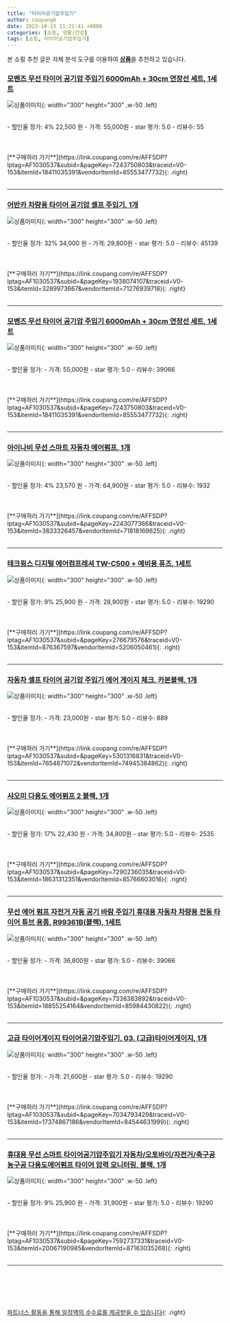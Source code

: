 ```yaml
---
title: "타이어공기압주입기"
author: coupang6
date: 2023-10-15 11:21:41 +0800
categories: [쇼핑, 생활/건강]
tags: [쇼핑, 타이어공기압주입기]
---
```


본 쇼핑 추천 글은 자체 분석 도구를 이용하여 [**상품**](https://link.coupang.com/a/bao1ui)을 추천하고 있습니다.

### [모벤즈 무선 타이어 공기압 주입기 6000mAh + 30cm 연장선 세트, 1세트](https://link.coupang.com/re/AFFSDP?lptag=AF1030537&subid=&pageKey=7243750803&traceid=V0-153&itemId=18411035391&vendorItemId=85553477732)

![상품이미지](https://thumbnail6.coupangcdn.com/thumbnails/remote/230x230ex/image/retail/images/648648992850447-562e94d9-ea6a-4237-9402-3fe1dc966ca4.jpg){: width="300" height="300" .w-50 .left}


<br>
- 할인율 정가: 4%  22,500   원
- 가격: 55,000원
- star 평가: 5.0
- 리뷰수: 55
<br>
<br>
<br>
<br>
[**구매하러 가기**](https://link.coupang.com/re/AFFSDP?lptag=AF1030537&subid=&pageKey=7243750803&traceid=V0-153&itemId=18411035391&vendorItemId=85553477732){: .right}
<br>
<br>

---

### [어반카 차량용 타이어 공기압 셀프 주입기, 1개](https://link.coupang.com/re/AFFSDP?lptag=AF1030537&subid=&pageKey=1938074107&traceid=V0-153&itemId=3289973667&vendorItemId=71276939718)

![상품이미지](https://thumbnail9.coupangcdn.com/thumbnails/remote/230x230ex/image/retail/images/2954183863030672-a70af262-c8ae-4488-afee-5859a5029be3.jpg){: width="300" height="300" .w-50 .left}


<br>
- 할인율 정가: 32%  34,000   원
- 가격: 29,800원
- star 평가: 5.0
- 리뷰수: 45139
<br>
<br>
<br>
<br>
[**구매하러 가기**](https://link.coupang.com/re/AFFSDP?lptag=AF1030537&subid=&pageKey=1938074107&traceid=V0-153&itemId=3289973667&vendorItemId=71276939718){: .right}
<br>
<br>

---

### [모벤즈 무선 타이어 공기압 주입기 6000mAh + 30cm 연장선 세트, 1세트](https://link.coupang.com/re/AFFSDP?lptag=AF1030537&subid=&pageKey=7243750803&traceid=V0-153&itemId=18411035391&vendorItemId=85553477732)

![상품이미지](https://thumbnail6.coupangcdn.com/thumbnails/remote/230x230ex/image/retail/images/648648992850447-562e94d9-ea6a-4237-9402-3fe1dc966ca4.jpg){: width="300" height="300" .w-50 .left}


<br>
- 할인율 정가: 
- 가격: 55,000원
- star 평가: 5.0
- 리뷰수: 39066
<br>
<br>
<br>
<br>
[**구매하러 가기**](https://link.coupang.com/re/AFFSDP?lptag=AF1030537&subid=&pageKey=7243750803&traceid=V0-153&itemId=18411035391&vendorItemId=85553477732){: .right}
<br>
<br>

---

### [아이나비 무선 스마트 자동차 에어펌프, 1개](https://link.coupang.com/re/AFFSDP?lptag=AF1030537&subid=&pageKey=2243077366&traceid=V0-153&itemId=3833326457&vendorItemId=71818169625)

![상품이미지](https://thumbnail10.coupangcdn.com/thumbnails/remote/230x230ex/image/retail/images/2981553652171978-b457ad04-98d9-4bd4-896d-891b5106bf1d.jpg){: width="300" height="300" .w-50 .left}


<br>
- 할인율 정가: 4%  23,570   원
- 가격: 64,900원
- star 평가: 5.0
- 리뷰수: 1932
<br>
<br>
<br>
<br>
[**구매하러 가기**](https://link.coupang.com/re/AFFSDP?lptag=AF1030537&subid=&pageKey=2243077366&traceid=V0-153&itemId=3833326457&vendorItemId=71818169625){: .right}
<br>
<br>

---

### [테크윙스 디지털 에어컴프레셔 TW-C500 + 예비용 퓨즈, 1세트](https://link.coupang.com/re/AFFSDP?lptag=AF1030537&subid=&pageKey=276679576&traceid=V0-153&itemId=876367597&vendorItemId=5206050461)

![상품이미지](https://thumbnail7.coupangcdn.com/thumbnails/remote/230x230ex/image/retail/images/895727097216828-cc73824e-0889-4e0e-9979-d0a124af19b8.jpg){: width="300" height="300" .w-50 .left}


<br>
- 할인율 정가: 9%  25,900   원
- 가격: 28,900원
- star 평가: 5.0
- 리뷰수: 19290
<br>
<br>
<br>
<br>
[**구매하러 가기**](https://link.coupang.com/re/AFFSDP?lptag=AF1030537&subid=&pageKey=276679576&traceid=V0-153&itemId=876367597&vendorItemId=5206050461){: .right}
<br>
<br>

---

### [자동차 셀프 타이어 공기압 주입기 에어 게이지 체크, 카본블랙, 1개](https://link.coupang.com/re/AFFSDP?lptag=AF1030537&subid=&pageKey=5301316831&traceid=V0-153&itemId=7654871072&vendorItemId=74945384862)

![상품이미지](https://thumbnail9.coupangcdn.com/thumbnails/remote/230x230ex/image/vendor_inventory/d5d4/16b3baaa4782101d72d6320d8b2de5ad13c999db07d6009fa0e1a05d6eb7.jpg){: width="300" height="300" .w-50 .left}


<br>
- 할인율 정가: 
- 가격: 23,000원
- star 평가: 5.0
- 리뷰수: 889
<br>
<br>
<br>
<br>
[**구매하러 가기**](https://link.coupang.com/re/AFFSDP?lptag=AF1030537&subid=&pageKey=5301316831&traceid=V0-153&itemId=7654871072&vendorItemId=74945384862){: .right}
<br>
<br>

---

### [샤오미 다용도 에어펌프 2 블랙, 1개](https://link.coupang.com/re/AFFSDP?lptag=AF1030537&subid=&pageKey=7290236035&traceid=V0-153&itemId=18631312351&vendorItemId=85766603016)

![상품이미지](https://thumbnail10.coupangcdn.com/thumbnails/remote/230x230ex/image/vendor_inventory/d418/7186271b624d223dbe74a5f9e1aab5d739763f3756c49765674d7bac1317.jpg){: width="300" height="300" .w-50 .left}


<br>
- 할인율 정가: 17%  22,430   원
- 가격: 34,800원
- star 평가: 5.0
- 리뷰수: 2535
<br>
<br>
<br>
<br>
[**구매하러 가기**](https://link.coupang.com/re/AFFSDP?lptag=AF1030537&subid=&pageKey=7290236035&traceid=V0-153&itemId=18631312351&vendorItemId=85766603016){: .right}
<br>
<br>

---

### [무선 에어 펌프 자전거 자동 공기 바람 주입기 휴대용 자동차 차량용 전동 타이어 튜브 용품, R99361B(블랙), 1세트](https://link.coupang.com/re/AFFSDP?lptag=AF1030537&subid=&pageKey=7338383892&traceid=V0-153&itemId=18855254164&vendorItemId=85984430822)

![상품이미지](https://thumbnail9.coupangcdn.com/thumbnails/remote/230x230ex/image/vendor_inventory/6e13/ba7f99cfa59738134b329f92389f784f264db0135655852f894772052ace.jpg){: width="300" height="300" .w-50 .left}


<br>
- 할인율 정가: 
- 가격: 36,800원
- star 평가: 5.0
- 리뷰수: 39066
<br>
<br>
<br>
<br>
[**구매하러 가기**](https://link.coupang.com/re/AFFSDP?lptag=AF1030537&subid=&pageKey=7338383892&traceid=V0-153&itemId=18855254164&vendorItemId=85984430822){: .right}
<br>
<br>

---

### [고급 타이어게이지 타이어공기압주입기, 03. (고급)타이어게이지, 1개](https://link.coupang.com/re/AFFSDP?lptag=AF1030537&subid=&pageKey=7034793429&traceid=V0-153&itemId=17374867186&vendorItemId=84544631999)

![상품이미지](https://thumbnail10.coupangcdn.com/thumbnails/remote/230x230ex/image/vendor_inventory/2331/22ae3e3b13d803bd3c07b7e8d968a98b0f1fecee585c4a2ebea3134006df.jpg){: width="300" height="300" .w-50 .left}


<br>
- 할인율 정가: 
- 가격: 21,600원
- star 평가: 5.0
- 리뷰수: 19290
<br>
<br>
<br>
<br>
[**구매하러 가기**](https://link.coupang.com/re/AFFSDP?lptag=AF1030537&subid=&pageKey=7034793429&traceid=V0-153&itemId=17374867186&vendorItemId=84544631999){: .right}
<br>
<br>

---

### [휴대용 무선 스마트 타이어공기압주입기 자동차/오토바이/자전거/축구공 농구공 다용도에어펌프 타이어 압력 모니터링, 블랙, 1개](https://link.coupang.com/re/AFFSDP?lptag=AF1030537&subid=&pageKey=7592737331&traceid=V0-153&itemId=20067190985&vendorItemId=87163035268)

![상품이미지](https://thumbnail8.coupangcdn.com/thumbnails/remote/230x230ex/image/vendor_inventory/8701/d8b3660de6df141f28dfdc19c5e43f75f6d144346c180244aa0cefd47b29.png){: width="300" height="300" .w-50 .left}


<br>
- 할인율 정가: 9%  25,900   원
- 가격: 31,900원
- star 평가: 5.0
- 리뷰수: 19290
<br>
<br>
<br>
<br>
[**구매하러 가기**](https://link.coupang.com/re/AFFSDP?lptag=AF1030537&subid=&pageKey=7592737331&traceid=V0-153&itemId=20067190985&vendorItemId=87163035268){: .right}
<br>
<br>

---
<br><br><br><br><br> [파트너스 활동을 통해 일정액의 수수료를 제공받을 수 있습니다](https://link.coupang.com/a/bao1ui){: .right}
